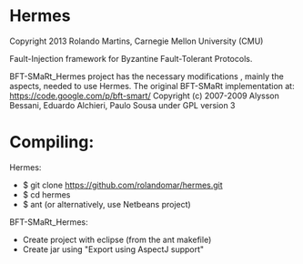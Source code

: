 Hermes
======
Copyright 2013 Rolando Martins, Carnegie Mellon University (CMU)

Fault-Injection framework for Byzantine Fault-Tolerant Protocols.


BFT-SMaRt_Hermes project has the necessary modifications , mainly the
aspects, needed to use Hermes. The original BFT-SMaRt implementation
at: https://code.google.com/p/bft-smart/
Copyright (c) 2007-2009 Alysson Bessani, Eduardo Alchieri, Paulo Sousa
under GPL version 3



Compiling:
==========
Hermes:
* $ git clone https://github.com/rolandomar/hermes.git
* $ cd hermes
* $ ant (or alternatively, use Netbeans project)

BFT-SMaRt_Hermes:
* Create project with eclipse (from the ant makefile)
* Create jar using "Export using AspectJ support"





